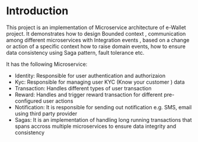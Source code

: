 # Introduction 

This project is an implementation of Microservice architecture of e-Wallet project.  It demonstrates how to design Bounded context , communication among different microservices with Integration events , based on a change or action of a specific context how to raise domain events, how to ensure data consistency using Saga pattern,
fault tolerance etc.

It has the following Microservice:

- Identity: Responsible for user authentication and authorizaion
- Kyc: Responsible for managing user KYC (Know your customer ) data
- Transaction: Handles different types of user transaction 
- Reward: Handles and trigger reward transaction for different pre-configured user actions
- Notification: It is responsible for sending out notification e.g. SMS, email using third party provider
- Sagas: It is an implementation of handling long running transactions that spans accross multiple microservices to ensure data integrity and consistency

